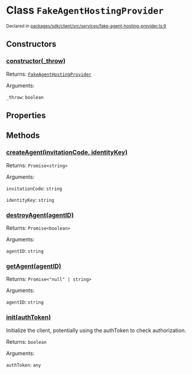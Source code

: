 # Class `FakeAgentHostingProvider`
<sub>Declared in [packages/sdk/client/src/services/fake-agent-hosting-provider.ts:9](https://github.com/dxos/dxos/blob/ce1e5d079/packages/sdk/client/src/services/fake-agent-hosting-provider.ts#L9)</sub>




## Constructors
### [constructor(_throw)](https://github.com/dxos/dxos/blob/ce1e5d079/packages/sdk/client/src/services/fake-agent-hosting-provider.ts#L11)




Returns: <code>[FakeAgentHostingProvider](/api/@dxos/client/classes/FakeAgentHostingProvider)</code>

Arguments: 

`_throw`: <code>boolean</code>



## Properties


## Methods
### [createAgent(invitationCode, identityKey)](https://github.com/dxos/dxos/blob/ce1e5d079/packages/sdk/client/src/services/fake-agent-hosting-provider.ts#L13)




Returns: <code>Promise&lt;string&gt;</code>

Arguments: 

`invitationCode`: <code>string</code>

`identityKey`: <code>string</code>


### [destroyAgent(agentID)](https://github.com/dxos/dxos/blob/ce1e5d079/packages/sdk/client/src/services/fake-agent-hosting-provider.ts#L25)




Returns: <code>Promise&lt;boolean&gt;</code>

Arguments: 

`agentID`: <code>string</code>


### [getAgent(agentID)](https://github.com/dxos/dxos/blob/ce1e5d079/packages/sdk/client/src/services/fake-agent-hosting-provider.ts#L20)




Returns: <code>Promise&lt;"null" | string&gt;</code>

Arguments: 

`agentID`: <code>string</code>


### [init(authToken)](https://github.com/dxos/dxos/blob/ce1e5d079/packages/sdk/client/src/services/fake-agent-hosting-provider.ts#L30)


Initialize the client, potentially using the authToken to check authorization.

Returns: <code>boolean</code>

Arguments: 

`authToken`: <code>any</code>


